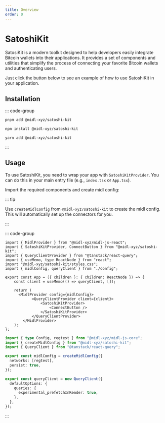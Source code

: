 ```yaml
---
title: Overview
order: 0
---
```


# SatoshiKit

SatosiKit is a modern toolkit designed to help developers easily integrate Bitcoin wallets into their applications. It provides a set of components and utilities that simplify the process of connecting your favorite Bitcoin wallets and authenticating users.


Just click the button below to see an example of how to use SatoshiKit in your application.


<div ref="el" class="vp-raw"/>

<script setup>
import { createElement } from 'react'
import { createRoot } from 'react-dom/client'
import { ref, onMounted } from 'vue'
import { Example } from '../satoshi-kit/Example'

const el = ref()
onMounted(() => {
  const root = createRoot(el.value)
  root.render(createElement(Example, {}, null))
})
</script>

## Installation

::: code-group

```bash [pnpm]
pnpm add @midl-xyz/satoshi-kit
```

```bash [npm]
npm install @midl-xyz/satoshi-kit
```

```bash [yarn]
yarn add @midl-xyz/satoshi-kit
```

:::

## Usage

To use SatoshiKit, you need to wrap your app with `SatoshiKitProvider`. You can do this in your main entry file (e.g., `index.tsx` or `App.tsx`).

Import the required components and create midl config:

::: tip

Use `createMidlConfig` from `@midl-xyz/satoshi-kit` to create the midl config. This will automatically set up the connectors for you.

:::

::: code-group

```tsx{2,5,14-16} [App.tsx]
import { MidlProvider } from "@midl-xyz/midl-js-react";
import { SatoshiKitProvider, ConnectButton } from "@midl-xyz/satoshi-kit";
import { QueryClientProvider } from "@tanstack/react-query";
import { useMemo, type ReactNode } from "react";
import "@midl-xyz/satoshi-kit/styles.css";
import { midlConfig, queryClient } from "./config";

export const App = ({ children }: { children: ReactNode }) => {
	const client = useMemo(() => queryClient, []);

	return (
	  <MidlProvider config={midlConfig}>
			<QueryClientProvider client={client}>
				<SatoshiKitProvider>
					<ConnectButton />
				</SatoshiKitProvider>
			</QueryClientProvider>
		</MidlProvider>
	);
};
```

```ts [config.ts]
import { type Config, regtest } from "@midl-xyz/midl-js-core";
import { createMidlConfig } from "@midl-xyz/satoshi-kit";
import { QueryClient } from "@tanstack/react-query";

export const midlConfig = createMidlConfig({
  networks: [regtest],
  persist: true,
});

export const queryClient = new QueryClient({
  defaultOptions: {
    queries: {
      experimental_prefetchInRender: true,
    },
  },
});
```

:::
